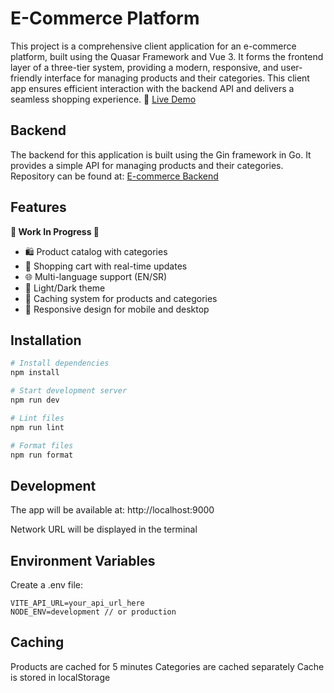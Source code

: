 # E-Commerce Platform

This project is a comprehensive client application for an e-commerce platform, built using the Quasar Framework and Vue 3. It forms the frontend layer of a three-tier system, providing a modern, responsive, and user-friendly interface for managing products and their categories. This client app ensures efficient interaction with the backend API and delivers a seamless shopping experience. 🚀 [Live Demo](https://shop.nenadbursac.com)

## Backend

The backend for this application is built using the Gin framework in Go. It provides a simple API for managing products and their categories. Repository can be found at: [E-commerce Backend](https://github.com/nbursa/e-comm-backend)

## Features

**🚧 Work In Progress 🚧**

- 🛍️ Product catalog with categories
- 🛒 Shopping cart with real-time updates
- 🌐 Multi-language support (EN/SR)
- 🎨 Light/Dark theme
- 💾 Caching system for products and categories
- 📱 Responsive design for mobile and desktop

## Installation

```bash
# Install dependencies
npm install

# Start development server
npm run dev

# Lint files
npm run lint

# Format files
npm run format
```

## Development

The app will be available at: http://localhost:9000

Network URL will be displayed in the terminal

## Environment Variables

Create a .env file:

```
VITE_API_URL=your_api_url_here
NODE_ENV=development // or production
```

## Caching

Products are cached for 5 minutes
Categories are cached separately
Cache is stored in localStorage
